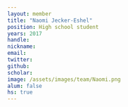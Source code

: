 ```yaml
---
layout: member
title: "Naomi Jecker-Eshel"
position: High school student
years: 2017
handle: 
nickname: 
email:   
twitter: 
github: 
scholar: 
image: /assets/images/team/Naomi.png
alum: false
hs: true
---
```

